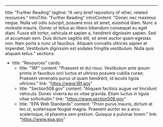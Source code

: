 ---
title: "Further Reading"
tagline: "A very brief repository of other, related resources."
introTitle: "Further Reading"
introContent: "Donec nec maximus neque. Nulla vel odio suscipit, posuere eros sit amet, euismod diam. Nunc a molestie mauris. Donec ut tellus ac libero bibendum consequat eu eget diam. Fusce elit tortor, vehicula et sapien a, hendrerit dignissim sapien. Sed ut accumsan sem. Duis dictum sagittis elit, sit amet auctor quam egestas non. Nam porta a nunc ut faucibus. Aliquam convallis ultrices sapien at imperdiet. Vestibulum dignissim est sodales fringilla vestibulum. Nulla quis aliquam tellus."
sections:
  - title: "Resources"
    cards:
      - title: "18F"
        content: "Praesent et dui risus. Vestibulum ante ipsum primis in faucibus orci luctus et ultrices posuere cubilia curae; Praesent venenatis purus ut quam hendrerit, id iaculis ligula ultricies."
        link: "https://www.18f.gov"
      - title: "Section508.gov"
        content: "Aliquam facilisis augue vel tincidunt vehicula. Donec viverra eu ex vitae gravida. Etiam luctus in ligula vitae sollicitudin."
        link: "https://www.section508.gov"
      - title: "EPA Web Standards"
        content: "Proin purus mauris, dictum at leo ut, scelerisque feugiat magna. Praesent auctor ex a arcu scelerisque, id pharetra sem pretium. Quisque a pulvinar lorem."
        link: "https://www.epa.gov"
